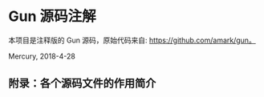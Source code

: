 # Gun 源码注解
本项目是注释版的 Gun 源码，原始代码来自: https://github.com/amark/gun。

Mercury, 2018-4-28

## 附录：各个源码文件的作用简介

